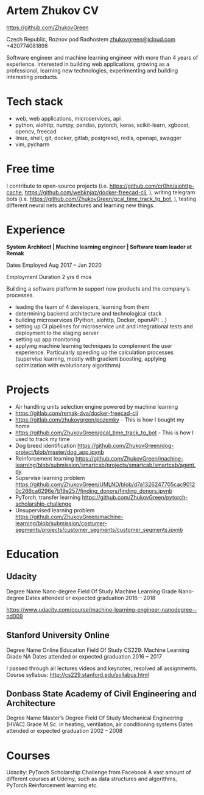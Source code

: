 # Artem Zhukov CV

<https://github.com/ZhukovGreen>

Czech Republic, Roznov pod Radhostem
zhukovgreen@icloud.com
+420774081898

Software engineer and machine learning engineer with more than 4 years of 
experience.
Interested in building web applications, growing as a professional, learning new
technologies, experimenting and building interesting products.

# Tech stack

- web, web applications, microservices, api
- python, aiohttp, numpy, pandas, pytorch, keras, scikit-learn, xgboost, opencv,
freecad
- linux, shell, git, docker, gitlab, postgresql, redis, openapi,
swagger
- vim, pycharm

# Free time

I contribute to open-source projects (i.e. 
https://github.com/cr0hn/aiohttp-cache, 
https://github.com/webknjaz/docker-freecad-cli,
), writing telegram bots (i.e. 
https://github.com/ZhukovGreen/gcal_time_track_tg_bot,
), testing different neural nets architectures and learning new things. 

# Experience

**System Architect | Machine learning engineer | Software team leader at Remak**

Dates Employed Aug 2017 – Jan 2020

Employment Duration 2 yrs 6 mos

Building a software platform to support new products and the company's processes.
- leading the team of 4 developers, learning from them
- determining backend architecture and technological stack
- building microservices (Python, aiohttp, Docker, openAPI ...)
- setting up CI pipelines for microservice unit and integrational tests and 
deployment to the staging server
- setting up app monitoring
- applying machine learning techniques to complement the user experience. 
Particularly speeding up the calculation processes (supervise learning, mostly 
with gradient boosting, applying optimization with evolutionary algorithms)

# Projects 
- Air handling units selection engine powered by machine learning
- https://gitlab.com/remak-dva/docker-freecad-cli
- https://gitlab.com/zhukovgreen/pozemky - This is how I bought  my home
- https://github.com/ZhukovGreen/gcal_time_track_tg_bot - This is how I used to 
track my time
- Dog breed identification 
https://github.com/ZhukovGreen/dog-project/blob/master/dog_app.ipynb
- Reinforcement learning 
https://github.com/ZhukovGreen/machine-learning/blob/submission/smartcab/projects/smartcab/smartcab/agent.py
- Supervise learning problem https://github.com/ZhukovGreen/UMLND/blob/d7a1326247705cac90120c266ca6296e7b19e257/finding_donors/finding_donors.ipynb
- PyTorch, transfer learning https://github.com/ZhukovGreen/pytorch-scholarship-challenge
- Unsupervised learning problem 
https://github.com/ZhukovGreen/machine-learning/blob/submission/costumer-segments/projects/customer_segments/customer_segments.ipynb

# Education
## Udacity

Degree Name Nano-degree
Field Of Study Machine Learning
Grade Nano-degree
Dates attended or expected graduation 2016 – 2018


https://www.udacity.com/course/machine-learning-engineer-nanodegree--nd009

## Stanford University Online

Degree Name Online Education
Field Of Study CS229: Machine Learning
Grade NA
Dates attended or expected graduation 2016 – 2017

I passed through all lectures videos and keynotes, resolved all assignments.
Course syllabus: http://cs229.stanford.edu/syllabus.html

## Donbass State Academy of Civil Engineering and Architecture

Degree Name Master’s Degree
Field Of Study Mechanical Engineering (HVAC)
Grade M.Sc. in heating, ventilation, air conditioning systems
Dates attended or expected graduation 2002 – 2008


# Courses

Udacity: PyTorch Scholarship Challenge from Facebook
A vast amount of different courses at Udemy, such as data structures and 
algorithms, PyTorch Reinforcement learning etc.

